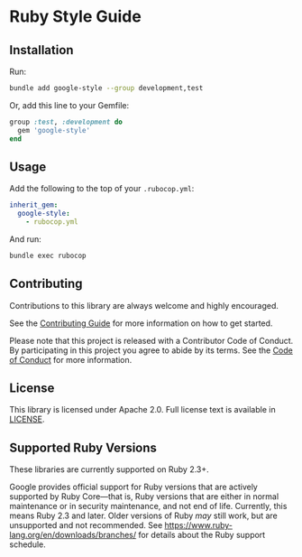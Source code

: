 # Ruby Style Guide

## Installation

Run:

```bash
bundle add google-style --group development,test
```

Or, add this line to your Gemfile:

```ruby
group :test, :development do
  gem 'google-style'
end
```

## Usage

Add the following to the top of your `.rubocop.yml`:

```yaml
inherit_gem:
  google-style:
    - rubocop.yml
```

And run:

```bash
bundle exec rubocop
```

## Contributing

Contributions to this library are always welcome and highly encouraged.

See the [Contributing
Guide](CONTRIBUTING.md)
for more information on how to get started.

Please note that this project is released with a Contributor Code of Conduct. By
participating in this project you agree to abide by its terms. See the [Code of
Conduct](CODE_OF_CONDUCT.md)
for more information.

## License

This library is licensed under Apache 2.0. Full license text is available in
[LICENSE](LICENSE).

## Supported Ruby Versions

These libraries are currently supported on Ruby 2.3+.

Google provides official support for Ruby versions that are actively supported
by Ruby Core—that is, Ruby versions that are either in normal maintenance or
in security maintenance, and not end of life. Currently, this means Ruby 2.3
and later. Older versions of Ruby _may_ still work, but are unsupported and not
recommended. See https://www.ruby-lang.org/en/downloads/branches/ for details
about the Ruby support schedule.
